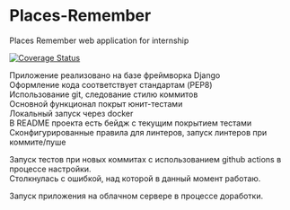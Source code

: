 # Places-Remember
Places Remember web application for internship<br>

[![Coverage Status](https://coveralls.io/repos/github/sonyasergeevass/Places-Remember/badge.svg)](https://coveralls.io/github/sonyasergeevass/Places-Remember)

Приложение реализовано на базе фреймворка Django<br>
Оформление кода соответствует стандартам (PEP8)<br>
Использование git, следование стилю коммитов<br>
Основной функционал покрыт юнит-тестами<br>
Локальный запуск через docker<br>
В README проекта есть бейдж с текущим покрытием тестами<br>
Сконфигурированные правила для линтеров, запуск линтеров при коммите/пуше


Запуск тестов при новых коммитах с использованием github actions в процессе настройки.<br>
Столкнулась с ошибкой, над которой в данный момент работаю.<br>


Запуск приложения на облачном сервере в процессе доработки.<br>

 
 


 

